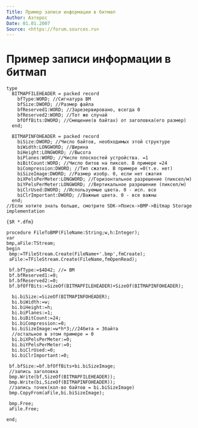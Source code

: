 ```yaml
---
Title: Пример записи информации в битмап
Author: Аэтерос
Date: 01.01.2007
Source: <https://forum.sources.ru>
---
```



Пример записи информации в битмап
=================================

    type
      BITMAPFILEHEADER = packed record
        bfType:WORD; //Сигнатура BM
        bfSize:DWORD; //Размер файла
        bfReserved1:WORD; //Зарезервировано, всегда 0
        bfReserved2:WORD; //Тот же случай
        bfOffBits:DWORD; //Смещение(в байтах) от заголовка(его размер)
      end;
     
      BITMAPINFOHEADER = packed record
        biSize:DWORD; //Число байтов, необходимых этой структуре
        biWidth:LONGWORD; //Ширина
        biHeight:LONGWORD; //Высота
        biPlanes:WORD; //Число плоскостей устройства. =1
        biBitCount:WORD; //Число битов на пиксел. В примере =24
        biCompression:DWORD; //Тип сжатия. В примере =0(т.е. нет)
        biSizeImage:DWORD; //Размер изобр. 0, если нет сжатия
        biXPelsPerMeter:LONGWORD; //Горизонтальное разрешение (пиксел/м)
        biYPelsPerMeter:LONGWORD; //Вертикальное разрешение (пиксел/м)
        biClrUsed:DWORD; //Используемые цвета. 0 - исп. все
        biClrImportant:DWORD; //Важные цвета. 0 - все важны
      end;
    //Если хотите знать больше, смотрите SDK->Поиск->BMP->Bitmap Storage
    implementation
     
    {$R *.dfm}
     
    procedure FileToBMP(FileName:String;w,h:Integer);
    var
    bmp,aFile:TStream;
    begin
     bmp:=TFileStream.Create(FileName+'.bmp',fmCreate);
     aFile:=TFileStream.Create(FileName,fmOpenRead);
     
     bf.bfType:=$4D42; //= BM
     bf.bfReserved1:=0;
     bf.bfReserved2:=0;
     bf.bfOffBits:=SizeOf(BITMAPFILEHEADER)+SizeOf(BITMAPINFOHEADER);
     
      bi.biSize:=SizeOf(BITMAPINFOHEADER);
      bi.biWidth:=w;
      bi.biHeight:=h;
      bi.biPlanes:=1;
      bi.biBitCount:=24;
      bi.biCompression:=0;
      bi.biSizeImage:=w*h*3;//24бита = 3байта
      //остальное в этом примере = 0
      bi.biXPelsPerMeter:=0;
      bi.biYPelsPerMeter:=0;
      bi.biClrUsed:=0;
      bi.biClrImportant:=0;
     
     bf.bfSize:=bf.bfOffBits+bi.biSizeImage;
     //запись заголовка
     bmp.Write(bf,SizeOf(BITMAPFILEHEADER));
     bmp.Write(bi,SizeOf(BITMAPINFOHEADER));
     //запись точек(кол-во байтов = bi.biSizeImage)
     bmp.CopyFrom(aFile,bi.biSizeImage);
     
     bmp.Free;
     aFile.Free;
     
    end;

